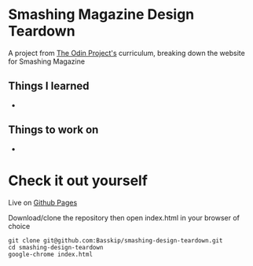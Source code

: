 # Smashing Magazine Design Teardown

A project from [The Odin Project's](https://www.theodinproject.com/courses/html5-and-css3/lessons/design-teardown) curriculum, breaking down the website for Smashing Magazine

## Things I learned
* 

## Things to work on
* 

# Check it out yourself

Live on [Github Pages](http://basskip.com/smashing-design-teardown)

Download/clone the repository then open index.html in your browser of choice

```
git clone git@github.com:Basskip/smashing-design-teardown.git
cd smashing-design-teardown
google-chrome index.html
```